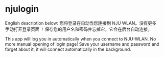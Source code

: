 njulogin
========

English description below:
您将登录在自动当您连接到 NJU WLAN。没有更多手动打开登录页面 ！保存您的用户名和密码并忘掉它，它会在后台自动连接。

This app will log you in automatically when you connect to NJU-WLAN. No more manual opening of login page! Save your username and password and forget about it, it will connect automatically in the background.
